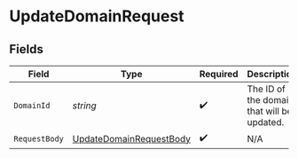 # UpdateDomainRequest


## Fields

| Field                                                                         | Type                                                                          | Required                                                                      | Description                                                                   | Example                                                                       |
| ----------------------------------------------------------------------------- | ----------------------------------------------------------------------------- | ----------------------------------------------------------------------------- | ----------------------------------------------------------------------------- | ----------------------------------------------------------------------------- |
| `DomainId`                                                                    | *string*                                                                      | :heavy_check_mark:                                                            | The ID of the domain that will be updated.                                    | domain_12345                                                                  |
| `RequestBody`                                                                 | [UpdateDomainRequestBody](../../Models/Operations/UpdateDomainRequestBody.md) | :heavy_check_mark:                                                            | N/A                                                                           |                                                                               |